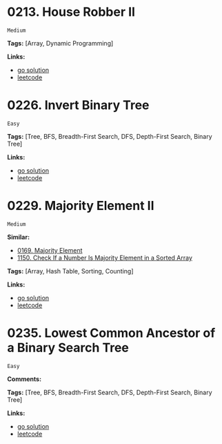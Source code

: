 
# 0213. House Robber II

    Medium

**Tags:** [Array, Dynamic Programming]

**Links:**

- [go solution](./0213-house-robber-ii.go)
- [leetcode](https://leetcode.com/problems/house-robber-ii/)

# 0226. Invert Binary Tree

    Easy

**Tags:** [Tree, BFS, Breadth-First Search, DFS, Depth-First Search, Binary Tree]

**Links:**

- [go solution](./0226-invert-binary-tree.go)
- [leetcode](https://leetcode.com/problems/invert-binary-tree/)

# 0229. Majority Element II

    Medium

**Similar:** 
- [0169. Majority Element](../01xx/0169-majority-element.go)
- [1150. Check If a Number Is Majority Element in a Sorted Array]()

**Tags:** [Array, Hash Table, Sorting, Counting]

**Links:**

- [go solution](./0229-majority-element-ii.go)
- [leetcode](https://leetcode.com/problems/majority-element-ii/)


# 0235. Lowest Common Ancestor of a Binary Search Tree

    Easy

**Comments:**

**Tags:** [Tree, BFS, Breadth-First Search, DFS, Depth-First Search, Binary Tree]

**Links:**

- [go solution](./0235-lowest-common-ancestor-of-a-binary-search-tree.go)
- [leetcode](https://leetcode.com/problems/lowest-common-ancestor-of-a-binary-search-tree/)

